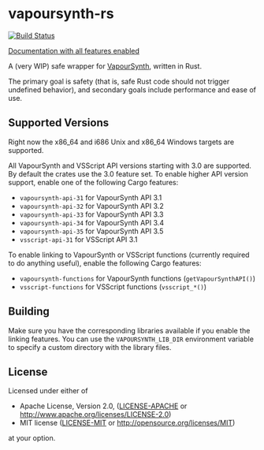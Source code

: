 # vapoursynth-rs

[![Build Status](https://api.travis-ci.org/YaLTeR/vapoursynth-rs.svg?branch=master)](https://travis-ci.org/YaLTeR/vapoursynth-rs)

[Documentation with all features enabled](https://yalter.github.io/vapoursynth-rs)

A (very WIP) safe wrapper for [VapourSynth](https://github.com/vapoursynth/vapoursynth), written in Rust.

The primary goal is safety (that is, safe Rust code should not trigger undefined behavior), and secondary goals include performance and ease of use.

## Supported Versions

Right now the x86_64 and i686 Unix and x86_64 Windows targets are supported.

All VapourSynth and VSScript API versions starting with 3.0 are supported. By default the crates use the 3.0 feature set. To enable higher API version support, enable one of the following Cargo features:

* `vapoursynth-api-31` for VapourSynth API 3.1
* `vapoursynth-api-32` for VapourSynth API 3.2
* `vapoursynth-api-33` for VapourSynth API 3.3
* `vapoursynth-api-34` for VapourSynth API 3.4
* `vapoursynth-api-35` for VapourSynth API 3.5
* `vsscript-api-31` for VSScript API 3.1

To enable linking to VapourSynth or VSScript functions (currently required to do anything useful), enable the following Cargo features:

* `vapoursynth-functions` for VapourSynth functions (`getVapourSynthAPI()`)
* `vsscript-functions` for VSScript functions (`vsscript_*()`)

## Building

Make sure you have the corresponding libraries available if you enable the linking features. You can use the `VAPOURSYNTH_LIB_DIR` environment variable to specify a custom directory with the library files.

## License

Licensed under either of

* Apache License, Version 2.0, ([LICENSE-APACHE](LICENSE-APACHE) or http://www.apache.org/licenses/LICENSE-2.0)
* MIT license ([LICENSE-MIT](LICENSE-MIT) or http://opensource.org/licenses/MIT)

at your option.
